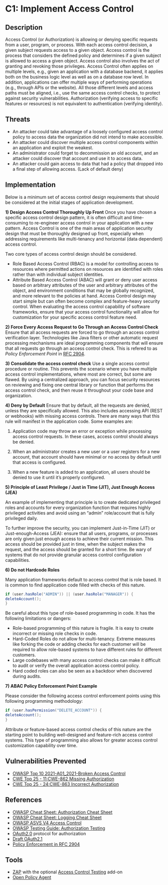 # C1: Implement Access Control

## Description
Access Control (or Authorization) is allowing or denying specific requests from a user, program, or process. With each access control decision, a given subject requests access to a given object. Access control is the process that considers the defined policy and determines if a given subject is allowed to access a given object.
Access control also involves the act of granting and revoking those privileges.
Access Control often applies on multiple levels, e.g., given an application with a database backend, it applies both on the business logic level as well as on a database row level. In addition, applications can offer multiple ways of performing operations (e.g., through APIs or the website). All those different levels and access paths must be aligned, i.e., use the same access control checks, to protect against security vulnerabilities.
Authorization (verifying access to specific features or resources) is not equivalent to authentication (verifying identity).

## Threats

- An attacker could take advantage of a loosely configured access control policy to access data the organization did not intend to make accessible.
- An attacker could discover multiple access control components within an application and exploit the weakest.
- An administrator could forget to decommission an old account, and an attacker could discover that account and use it to access data.
- An attacker could gain access to data that had a policy that dropped into a final step of allowing access. (Lack of default deny)

## Implementation

Below is a minimum set of access control design requirements that should be considered at the initial stages of application development.

**1) Design Access Control Thoroughly Up Front**
Once you have chosen a specific access control design pattern, it is often difficult and time-consuming to re-engineer access control in your application with a new pattern. Access Control is one of the main areas of application security design that must be thoroughly designed up front, especially when addressing requirements like multi-tenancy and horizontal (data dependent) access control.

Two core types of access control design should be considered.

- Role Based Access Control (RBAC) is a model for controlling access to resources where permitted actions on resources are identified with roles rather than with individual subject identities.
- Attribute Based Access Control (ABAC) will grant or deny user access based on arbitrary attributes of the user and arbitrary attributes of the object, and environment conditions that may be globally recognized, and more relevant to the policies at hand.
Access Control design may start simple but can often become complex and feature-heavy security control. When evaluating the access control capability of software frameworks, ensure that your access control functionality will allow for customization for your specific access control feature need.

**2) Force Every Access Request to Go Through an Access Control Check**
Ensure that all access requests are forced to go through an access control verification layer. Technologies like Java filters or other automatic request processing mechanisms are ideal programming components that will ensure that all requests go through an access control check. This is refered to as _Policy Enforcement Point_ in [RFC 2904](https://datatracker.ietf.org/doc/html/rfc2904#section-4.3).

**3) Consolidate the access control check**
Use a single access control procedure or routine. This prevents the scenario where you have multiple access control implementations, where most are correct, but some are flawed. By using a centralized approach, you can focus security resources on reviewing and fixing one central library or function that performs the access control check, and then reuse it throughout your code base and organization.

**4) Deny by Default**
Ensure that by default, all the requests are denied, unless they are specifically allowed. This also includes accessing API (REST or webhooks) with missing access controls.
There are many ways that this rule will manifest in the application code. Some examples are:

1. Application code may throw an error or exception while processing access control requests. In these cases, access control should always be denied.

2. When an administrator creates a new user or a user registers for a new account, that account should have minimal or no access by default until that access is configured.

3. When a new feature is added to an application, all users should be denied to use it until it’s properly configured.


**5) Principle of Least Privilege / Just in Time (JIT), Just Enough Access (JEA)**

An example of implementing that principle is to create dedicated privileged roles and accounts for every organization function that requires highly privileged activities and avoid using an “admin” role/account that is fully privileged daily.

To further improve the security, you can implement Just-in-Time (JIT) or Just-enough-Access (JEA): ensure that all users, programs, or processes are only given just enough access to achieve their current mission. This access should be provided just in time, when the subject makes the request, and the access should be granted for a short time. Be wary of systems that do not provide granular access control configuration capabilities.

**6) Do not Hardcode Roles**

Many application frameworks default to access control that is role based. It is common to find application code filled with checks of this nature.

~~~ java
if (user.hasRole("ADMIN")) || (user.hasRole("MANAGER")) {
deleteAccount();
}
~~~

Be careful about this type of role-based programming in code. It has the following limitations or dangers:

- Role-based programming of this nature is fragile. It is easy to create incorrect or missing role checks in code.
- Hard-Coded Roles do not allow for multi-tenancy. Extreme measures like forking the code or adding checks for each customer will be required to allow role-based systems to have different rules for different customers.
- Large codebases with many access control checks can make it difficult to audit or verify the overall application access control policy.
- Hard coded roles can also be seen as a backdoor when discovered during audits.

**7) ABAC Policy Enforcement Point Example**

Please consider the following access control enforcement points using this following programming methodology:

~~~ java
if (user.hasPermission("DELETE_ACCOUNT")) {
deleteAccount();
}
~~~

Attribute or feature-based access control checks of this nature are the starting point to building well-designed and feature-rich access control systems. This type of programming also allows for greater access control customization capability over time.

## Vulnerabilities Prevented

- [OWASP Top 10 2021-A01_2021-Broken Access Control](https://owasp.org/Top10/A01_2021-Broken_Access_Control/)
- [CWE Top 25 - 11:CWE-862 Missing Authorization](https://cwe.mitre.org/data/definitions/862.html)
- [CWE Top 25 - 24:CWE-863 Incorrect Authorization](https://cwe.mitre.org/data/definitions/863.html)

## References

- [OWASP Cheat Sheet: Authorization Cheat Sheet](https://cheatsheetseries.owasp.org/cheatsheets/Authorization_Cheat_Sheet.html)
- [OWASP Cheat Sheet: Logging Cheat Sheet](https://cheatsheetseries.owasp.org/cheatsheets/Logging_Cheat_Sheet.html)
- [OWASP ASVS V4 Access Control](https://owasp.org/www-project-application-security-verification-standard/)
- [OWASP Testing Guide: Authorization Testing](https://owasp.org/www-project-web-security-testing-guide/stable/4-Web_Application_Security_Testing/05-Authorization_Testing/)
- [OAuth2.0](https://oauth.net/2/) protocol for authorization
- [Draft OAuth2.1](https://datatracker.ietf.org/doc/html/draft-ietf-oauth-v2-1-10)
- [Policy Enforcement in RFC 2904](https://datatracker.ietf.org/doc/html/rfc2904#section-4.3)

## Tools

- [ZAP](https://www.zaproxy.org/) with the optional [Access Control Testing](https://www.zaproxy.org/docs/desktop/addons/access-control-testing/) add-on
- [Open Policy Agent](https://www.openpolicyagent.org/)
